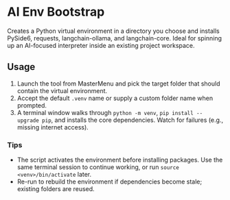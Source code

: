 # AI Env Bootstrap

Creates a Python virtual environment in a directory you choose and installs PySide6, requests, langchain-ollama, and langchain-core. Ideal for spinning up an AI-focused interpreter inside an existing project workspace.

## Usage

1. Launch the tool from MasterMenu and pick the target folder that should contain the virtual environment.
2. Accept the default `.venv` name or supply a custom folder name when prompted.
3. A terminal window walks through `python -m venv`, `pip install --upgrade pip`, and installs the core dependencies. Watch for failures (e.g., missing internet access).

### Tips

- The script activates the environment before installing packages. Use the same terminal session to continue working, or run `source <venv>/bin/activate` later.
- Re-run to rebuild the environment if dependencies become stale; existing folders are reused.
